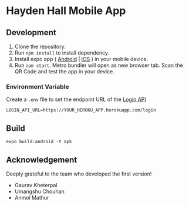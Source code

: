 # Hayden Hall Mobile App

## Development
1. Clone the repository.
2. Run `npm install` to install dependency.
3. Install expo app ( [Android](https://play.google.com/store/apps/details?id=host.exp.exponent) | [iOS](https://apps.apple.com/jp/app/expo-client/id982107779) ) in your mobile device.
4. Run `npm start`. Metro bundler will open as new browser tab. Scan the QR Code and test the app in your device.

### Environment Variable
Create a `.env` file to set the endpoint URL of the [Login API](https://github.com/hayden-hall/auth0-salesforce-login-api)

```
LOGIN_API_URL=https://YOUR_HEROKU_APP.herokuapp.com/login
```

## Build
```
expo build:android -t apk
```

## Acknowledgement
Deeply grateful to the team who developed the first version!
- Gaurav Kheterpal
- Umangshu Chouhan
- Anmol Mathur